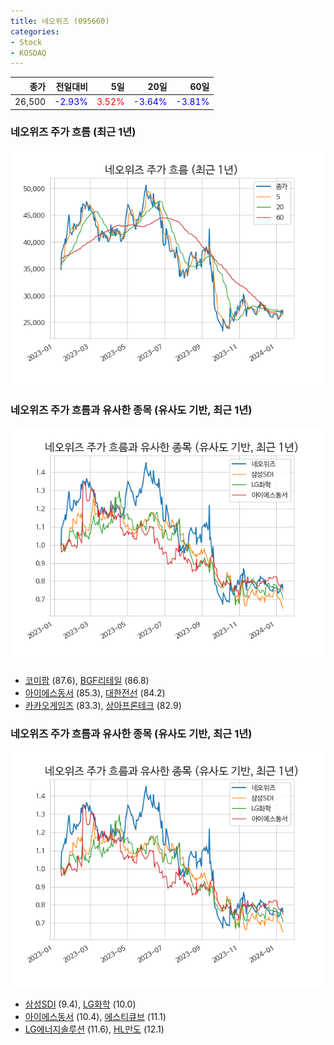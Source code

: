 ```yaml
---
title: 네오위즈 (095660)
categories:
- Stock
- KOSDAQ
---
```


|종가|전일대비|5일|20일|60일|
|---:|-------:|--:|---:|---:|
|26,500|<span style="color: blue">-2.93%</span>|<span style="color: red">3.52%</span>|<span style="color: blue">-3.64%</span>|<span style="color: blue">-3.81%</span>|

<!-- more -->
### 네오위즈 주가 흐름 (최근 1년)
![095660](/assets/images/stock/095660.png)


### 네오위즈 주가 흐름과 유사한 종목 (유사도 기반, 최근 1년)
![095660](/assets/images/stock/095660_sim.png)

- [코미팜](/041960/) (87.6), [BGF리테일](/282330/) (86.8)
- [아이에스동서](/010780/) (85.3), [대한전선](/001440/) (84.2)
- [카카오게임즈](/293490/) (83.3), [상아프론테크](/089980/) (82.9)


### 네오위즈 주가 흐름과 유사한 종목 (유사도 기반, 최근 1년)
![095660](/assets/images/stock/095660_sim.png)

- [삼성SDI](/006400/) (9.4), [LG화학](/051910/) (10.0)
- [아이에스동서](/010780/) (10.4), [에스티큐브](/052020/) (11.1)
- [LG에너지솔루션](/373220/) (11.6), [HL만도](/204320/) (12.1)